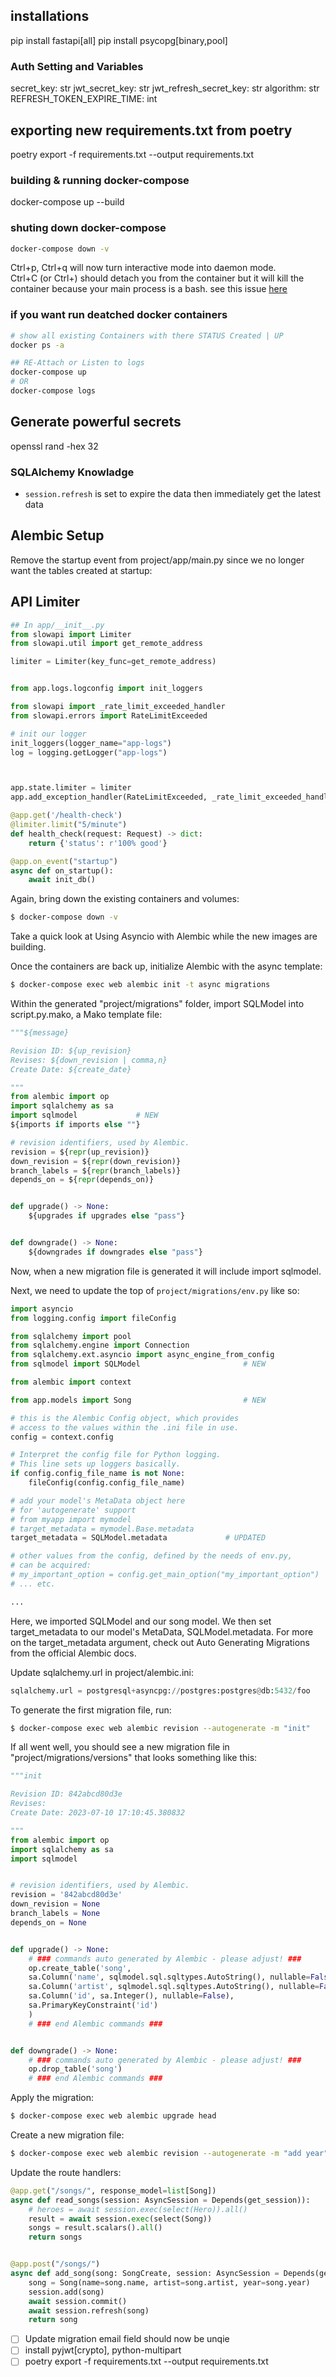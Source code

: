 ## installations
pip install fastapi[all]
pip install psycopg[binary,pool]


### Auth Setting and Variables
secret_key: str
jwt_secret_key: str
jwt_refresh_secret_key: str
algorithm: str
REFRESH_TOKEN_EXPIRE_TIME: int 

## exporting new requirements.txt from poetry
poetry export -f requirements.txt --output requirements.txt


### building & running docker-compose
docker-compose up --build

### shuting down docker-compose
```bash
docker-compose down -v
```

Ctrl+p, Ctrl+q will now turn interactive mode into daemon mode.  
Ctrl+C (or Ctrl+\) should detach you from the container but it will kill the container because your main process is a bash.
see this issue [here](https://stackoverflow.com/questions/25267372/correct-way-to-detach-from-a-container-without-stopping-it)


### if you want run deatched docker containers
```bash
# show all existing Containers with there STATUS Created | UP
docker ps -a

## RE-Attach or Listen to logs
docker-compose up
# OR
docker-compose logs 

```

## Generate powerful secrets
openssl rand -hex 32

### SQLAlchemy Knowladge
 - `session.refresh` is set to expire the data then immediately get the latest data 

## Alembic Setup
Remove the startup event from project/app/main.py since we no longer want the tables created at startup:


## API Limiter
```py
## In app/__init__.py
from slowapi import Limiter
from slowapi.util import get_remote_address

limiter = Limiter(key_func=get_remote_address) 


from app.logs.logconfig import init_loggers

from slowapi import _rate_limit_exceeded_handler
from slowapi.errors import RateLimitExceeded

# init our logger
init_loggers(logger_name="app-logs")
log = logging.getLogger("app-logs")



app.state.limiter = limiter
app.add_exception_handler(RateLimitExceeded, _rate_limit_exceeded_handler)

@app.get('/health-check')
@limiter.limit("5/minute")
def health_check(request: Request) -> dict:
    return {'status': r'100% good'}

```   

```py
@app.on_event("startup")
async def on_startup():
    await init_db()
```
Again, bring down the existing containers and volumes:

```bash
$ docker-compose down -v
```
Take a quick look at Using Asyncio with Alembic while the new images are building.

Once the containers are back up, initialize Alembic with the async template:

```bash
$ docker-compose exec web alembic init -t async migrations
```

Within the generated "project/migrations" folder, import SQLModel into script.py.mako, a Mako template file:
```py
"""${message}

Revision ID: ${up_revision}
Revises: ${down_revision | comma,n}
Create Date: ${create_date}

"""
from alembic import op
import sqlalchemy as sa
import sqlmodel             # NEW
${imports if imports else ""}

# revision identifiers, used by Alembic.
revision = ${repr(up_revision)}
down_revision = ${repr(down_revision)}
branch_labels = ${repr(branch_labels)}
depends_on = ${repr(depends_on)}


def upgrade() -> None:
    ${upgrades if upgrades else "pass"}


def downgrade() -> None:
    ${downgrades if downgrades else "pass"}
```
Now, when a new migration file is generated it will include import sqlmodel.

Next, we need to update the top of `project/migrations/env.py` like so:
```py
import asyncio
from logging.config import fileConfig

from sqlalchemy import pool
from sqlalchemy.engine import Connection
from sqlalchemy.ext.asyncio import async_engine_from_config
from sqlmodel import SQLModel                       # NEW

from alembic import context

from app.models import Song                         # NEW

# this is the Alembic Config object, which provides
# access to the values within the .ini file in use.
config = context.config

# Interpret the config file for Python logging.
# This line sets up loggers basically.
if config.config_file_name is not None:
    fileConfig(config.config_file_name)

# add your model's MetaData object here
# for 'autogenerate' support
# from myapp import mymodel
# target_metadata = mymodel.Base.metadata
target_metadata = SQLModel.metadata             # UPDATED

# other values from the config, defined by the needs of env.py,
# can be acquired:
# my_important_option = config.get_main_option("my_important_option")
# ... etc.

...
```
Here, we imported SQLModel and our song model. We then set target_metadata to our model's MetaData, SQLModel.metadata. For more on the target_metadata argument, check out Auto Generating Migrations from the official Alembic docs.

Update sqlalchemy.url in project/alembic.ini:

```py
sqlalchemy.url = postgresql+asyncpg://postgres:postgres@db:5432/foo
```
To generate the first migration file, run:

```bash
$ docker-compose exec web alembic revision --autogenerate -m "init"
```

If all went well, you should see a new migration file in "project/migrations/versions" that looks something like this:
```py
"""init

Revision ID: 842abcd80d3e
Revises:
Create Date: 2023-07-10 17:10:45.380832

"""
from alembic import op
import sqlalchemy as sa
import sqlmodel


# revision identifiers, used by Alembic.
revision = '842abcd80d3e'
down_revision = None
branch_labels = None
depends_on = None


def upgrade() -> None:
    # ### commands auto generated by Alembic - please adjust! ###
    op.create_table('song',
    sa.Column('name', sqlmodel.sql.sqltypes.AutoString(), nullable=False),
    sa.Column('artist', sqlmodel.sql.sqltypes.AutoString(), nullable=False),
    sa.Column('id', sa.Integer(), nullable=False),
    sa.PrimaryKeyConstraint('id')
    )
    # ### end Alembic commands ###


def downgrade() -> None:
    # ### commands auto generated by Alembic - please adjust! ###
    op.drop_table('song')
    # ### end Alembic commands ###
```
Apply the migration:

```bash
$ docker-compose exec web alembic upgrade head
```

Create a new migration file:
```bash
$ docker-compose exec web alembic revision --autogenerate -m "add year"
```

Update the route handlers:

```py
@app.get("/songs/", response_model=list[Song])
async def read_songs(session: AsyncSession = Depends(get_session)):
    # heroes = await session.exec(select(Hero)).all()
    result = await session.exec(select(Song))
    songs = result.scalars().all()
    return songs


@app.post("/songs/")
async def add_song(song: SongCreate, session: AsyncSession = Depends(get_session)):
    song = Song(name=song.name, artist=song.artist, year=song.year)
    session.add(song)
    await session.commit()
    await session.refresh(song)
    return song
```



<!-- TODOS -->
- [ ] Update migration email field should now be unqie
- [ ] install pyjwt[crypto], python-multipart
- [ ] poetry export -f requirements.txt --output requirements.txt